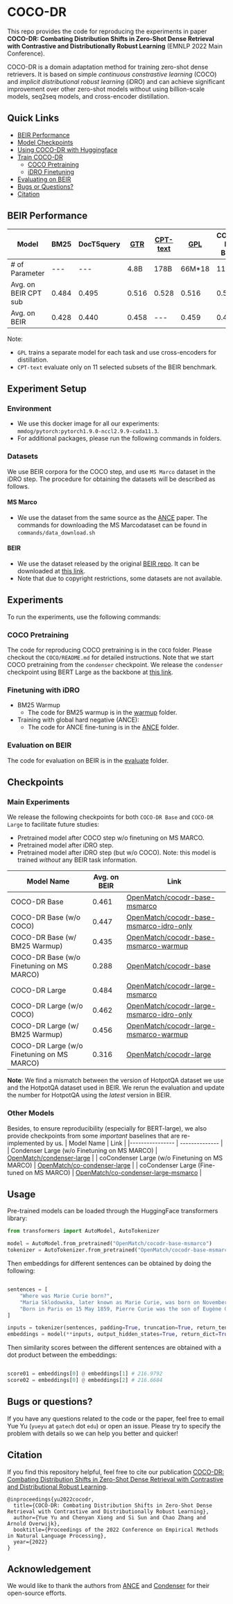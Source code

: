 # COCO-DR
This repo provides the code for reproducing the experiments in paper **COCO-DR: Combating Distribution Shifts in Zero-Shot Dense Retrieval with Contrastive and Distributionally Robust Learning** (EMNLP 2022 Main Conference).

COCO-DR is a domain adaptation method for training zero-shot dense retrievers. It is based on simple *continuous constrastive learning* (COCO) and *implicit distributional robust learning* (iDRO) and can achieve significant improvement over other zero-shot models without using billion-scale models, seq2seq models, and cross-encoder distillation.

## Quick Links

  - [BEIR Performance](#BEIR-Performance)
  - [Model Checkpoints](#Checkpoints)
  - [Using COCO-DR with Huggingface](#Usage)
  - [Train COCO-DR](#Experiments)
    - [COCO Pretraining](#COCO-Pretraining)
    - [iDRO Finetuning](#Finetuning-with-iDRO)
  - [Evaluating on BEIR](#Evaluation-on-BEIR)
  - [Bugs or Questions?](#bugs-or-questions)
  - [Citation](#citation)


## BEIR Performance

|   Model   | BM25 | DocT5query |  [GTR](https://arxiv.org/abs/2112.07899) | [CPT-text](https://arxiv.org/abs/2201.10005)  | [GPL](https://arxiv.org/abs/2112.07577) | COCO-DR Base | COCO-DR Large |
|----------------- | -------------- |-------------- | -------------- | -------------- | -------------- | -------------- | -------------- |  
|   # of Parameter   | --- | --- |  4.8B | 178B | 66M*18 | 110M | 335M   
|   Avg. on BEIR CPT sub | 0.484 | 0.495 | 0.516 | 0.528  | 0.516 | 0.520 | **0.540**
|   Avg. on BEIR   |  0.428 | 0.440 | 0.458 | ---  | 0.459 |  0.461 | **0.484**

Note: 
+ `GPL` trains a separate model for each task and use cross-encoders for distillation.
+ `CPT-text` evaluate only on 11 selected subsets of the BEIR benchmark.


## Experiment Setup
### Environment
- We use this docker image for all our experiments: `mmdog/pytorch:pytorch1.9.0-nccl2.9.9-cuda11.3`. 
- For additional packages, please run the following commands in folders.

### Datasets
We use BEIR corpora for the COCO step, and use `MS Marco` dataset in the iDRO step. The procedure for obtaining the datasets will be described as follows.

#### MS Marco
- We use the dataset from the same source as the [ANCE](https://github.com/microsoft/ANCE) paper. The commands for downloading the MS Marcodataset can be found in `commands/data_download.sh`

#### BEIR
- We use the dataset released by the original [BEIR repo](https://github.com/beir-cellar/beir/blob/main/README.md). It can be downloaded at [this link](https://public.ukp.informatik.tu-darmstadt.de/thakur/BEIR/datasets).
- Note that due to copyright restrictions, some datasets are not available.


## Experiments
To run the experiments, use the following commands:

### COCO Pretraining
The code for reproducing COCO pretraining is in the `COCO` folder. Please checkout the `COCO/README.md` for detailed instructions. Note that we start COCO pretraining from the `condenser` checkpoint. We release the `condenser` checkpoint using BERT Large as the backbone at [this link](https://huggingface.co/OpenMatch/condenser-large).

### Finetuning with iDRO
- BM25 Warmup
	- The code for BM25 warmup is in the [warmup](warmup) folder.
- Training with global hard negative (ANCE):
	- The code for ANCE fine-tuning is in the [ANCE](ANCE) folder. 
  
### Evaluation on BEIR
The code for evaluation on BEIR is in the [evaluate](evaluate) folder. 

## Checkpoints
### Main Experiments
We release the following checkpoints for both `COCO-DR Base` and `COCO-DR Large` to facilitate future studies:
- Pretrained model after COCO step w/o finetuning on MS MARCO.
- Pretrained model after iDRO step.
- Pretrained model after iDRO step (but w/o COCO). Note: this model is trained *without* any BEIR task information.

|    Model Name   |  Avg. on BEIR | Link |
|---------------- | -------------- | -------------- | 
| COCO-DR Base  |      0.461   |       [OpenMatch/cocodr-base-msmarco](https://huggingface.co/OpenMatch/cocodr-base-msmarco)       |
| COCO-DR Base (w/o COCO)  |         0.447       |  [OpenMatch/cocodr-base-msmarco-idro-only](https://huggingface.co/OpenMatch/cocodr-base-msmarco-idro-only)     |
| COCO-DR Base (w/ BM25 Warmup)  |         0.435       |  [OpenMatch/cocodr-base-msmarco-warmup](https://huggingface.co/OpenMatch/cocodr-base-msmarco-warmup)     |
| COCO-DR Base (w/o Finetuning on MS MARCO) |   0.288    |        [OpenMatch/cocodr-base](https://huggingface.co/OpenMatch/cocodr-base)       |
| COCO-DR Large   |       0.484       |  [OpenMatch/cocodr-large-msmarco](https://huggingface.co/OpenMatch/cocodr-large-msmarco)     |
| COCO-DR Large (w/o COCO)  |        0.462       |  [OpenMatch/cocodr-large-msmarco-idro-only](https://huggingface.co/OpenMatch/cocodr-large-msmarco-idro-only)     |
| COCO-DR Large (w/ BM25 Warmup)  |         0.456       |  [OpenMatch/cocodr-large-msmarco-warmup](https://huggingface.co/OpenMatch/cocodr-large-msmarco-warmup)     |
| COCO-DR Large (w/o Finetuning on MS MARCO) |  0.316      |       [OpenMatch/cocodr-large](https://huggingface.co/OpenMatch/cocodr-large)       |

**Note**: We find a mismatch between the version of HotpotQA dataset we use  and the HotpotQA dataset used in BEIR. We rerun the evaluation and  update the number for HotpotQA using the *latest* version in BEIR.

### Other Models
Besides, to ensure reproducibility (especially for BERT-large), we also provide checkpoints from some *important* baselines that are re-implemented by us.
 |    Model Name    |   Link |
|---------------- |  -------------- | 
| Condenser Large (w/o Finetuning on MS MARCO) |        [OpenMatch/condenser-large](https://huggingface.co/OpenMatch/condenser-large)       |
| coCondenser Large (w/o Finetuning on MS MARCO) |        [OpenMatch/co-condenser-large](https://huggingface.co/OpenMatch/co-condenser-large)       |
| coCondenser Large (Fine-tuned on MS MARCO) |        [OpenMatch/co-condenser-large-msmarco](https://huggingface.co/OpenMatch/co-condenser-large-msmarco)       |


## Usage

Pre-trained models can be loaded through the HuggingFace transformers library:

```python
from transformers import AutoModel, AutoTokenizer

model = AutoModel.from_pretrained("OpenMatch/cocodr-base-msmarco") 
tokenizer = AutoTokenizer.from_pretrained("OpenMatch/cocodr-base-msmarco") 
```

Then embeddings for different sentences can be obtained by doing the following:

```python

sentences = [
    "Where was Marie Curie born?",
    "Maria Sklodowska, later known as Marie Curie, was born on November 7, 1867.",
    "Born in Paris on 15 May 1859, Pierre Curie was the son of Eugène Curie, a doctor of French Catholic origin from Alsace."
]

inputs = tokenizer(sentences, padding=True, truncation=True, return_tensors="pt")
embeddings = model(**inputs, output_hidden_states=True, return_dict=True).hidden_states[-1][:, :1].squeeze(1) # the embedding of the [CLS] token after the final layer
```

Then similarity scores between the different sentences are obtained with a dot product between the embeddings:
```python

score01 = embeddings[0] @ embeddings[1] # 216.9792
score02 = embeddings[0] @ embeddings[2] # 216.6684
```


## Bugs or questions?

If you have any questions related to the code or the paper, feel free to email Yue Yu (`yueyu` at `gatech` dot `edu`) or open an issue. Please try to specify the problem with details so we can help you better and quicker!

## Citation
If you find this repository helpful, feel free to cite our publication [COCO-DR: Combating Distribution Shifts in Zero-Shot Dense Retrieval with Contrastive and Distributional Robust Learning](https://arxiv.org/abs/2210.15212). 

```
@inproceedings{yu2022cocodr,
  title={COCO-DR: Combating Distribution Shifts in Zero-Shot Dense Retrieval with Contrastive and Distributionally Robust Learning},
  author={Yue Yu and Chenyan Xiong and Si Sun and Chao Zhang and Arnold Overwijk},
  booktitle={Proceedings of the 2022 Conference on Empirical Methods in Natural Language Processing},
  year={2022}
}
```

## Acknowledgement
We would like to thank the authors from [ANCE](https://github.com/microsoft/ANCE) and [Condenser](https://github.com/luyug/Condenser) for their open-source efforts.
